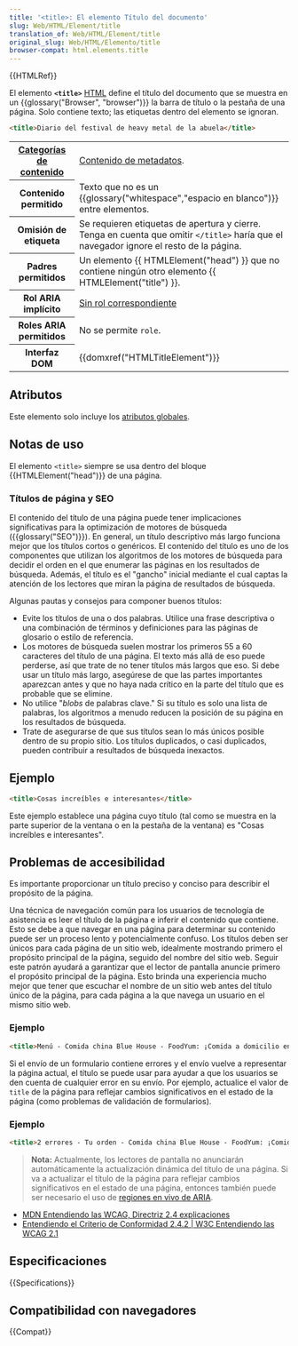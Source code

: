 ```yaml
---
title: '<title>: El elemento Título del documento'
slug: Web/HTML/Element/title
translation_of: Web/HTML/Element/title
original_slug: Web/HTML/Elemento/title
browser-compat: html.elements.title
---
```


{{HTMLRef}}

El elemento **`<title>`** [HTML](/es/docs/Web/HTML) define el título del documento que se muestra en un {{glossary("Browser", "browser")}} la barra de título o la pestaña de una página. Solo contiene texto; las etiquetas dentro del elemento se ignoran.

```html
<title>Diario del festival de heavy metal de la abuela</title>
```

<table class="properties">
  <tbody>
    <tr>
      <th scope="row">
        <a href="/es/docs/Web/Guide/HTML/Content_categories"
          >Categorías de contenido</a
        >
      </th>
      <td>
        <a href="/es/docs/Web/Guide/HTML/Content_categories#contenido_de_metadatos"
          >Contenido de metadatos</a
        >.
      </td>
    </tr>
    <tr>
      <th scope="row">Contenido permitido</th>
      <td>
        Texto que no es un {{glossary("whitespace","espacio en blanco")}} entre elementos.
      </td>
    </tr>
    <tr>
      <th scope="row">Omisión de etiqueta</th>
      <td>
        Se requieren etiquetas de apertura y cierre. Tenga en cuenta que
        omitir <code>&#x3C;/title></code> haría que el navegador
        ignore el resto de la página.
      </td>
    </tr>
    <tr>
      <th scope="row">Padres permitidos</th>
      <td>
        Un elemento {{ HTMLElement("head") }} que no contiene ningún
        otro elemento {{ HTMLElement("title") }}.
      </td>
    </tr>
    <tr>
      <th scope="row">Rol ARIA implícito</th>
      <td>
        <a href="https://www.w3.org/TR/html-aria/#dfn-no-corresponding-role"
          >Sin rol correspondiente</a
        >
      </td>
    </tr>
    <tr>
      <th scope="row">Roles ARIA permitidos</th>
      <td>No se permite <code>role</code>.</td>
    </tr>
    <tr>
      <th scope="row">Interfaz DOM</th>
      <td>{{domxref("HTMLTitleElement")}}</td>
    </tr>
  </tbody>
</table>

## Atributos

Este elemento solo incluye los [atributos globales](/es/docs/Web/HTML/Global_attributes).

## Notas de uso

El elemento `<title>` siempre se usa dentro del bloque {{HTMLElement("head")}} de una página.

### Títulos de página y SEO

El contenido del título de una página puede tener implicaciones significativas para la optimización de motores de búsqueda ({{glossary("SEO")}}). En general, un título descriptivo más largo funciona mejor que los títulos cortos o genéricos. El contenido del título es uno de los componentes que utilizan los algoritmos de los motores de búsqueda para decidir el orden en el que enumerar las páginas en los resultados de búsqueda. Además, el título es el "gancho" inicial mediante el cual captas la atención de los lectores que miran la página de resultados de búsqueda.

Algunas pautas y consejos para componer buenos títulos:

- Evite los títulos de una o dos palabras. Utilice una frase descriptiva o una combinación de términos y definiciones para las páginas de glosario o estilo de referencia.
- Los motores de búsqueda suelen mostrar los primeros 55 a 60 caracteres del título de una página. El texto más allá de eso puede perderse, así que trate de no tener títulos más largos que eso. Si debe usar un título más largo, asegúrese de que las partes importantes aparezcan antes y que no haya nada crítico en la parte del título que es probable que se elimine.
- No utilice "_blobs_ de palabras clave." Si su título es solo una lista de palabras, los algoritmos a menudo reducen la posición de su página en los resultados de búsqueda.
- Trate de asegurarse de que sus títulos sean lo más únicos posible dentro de su propio sitio. Los títulos duplicados, o casi duplicados, pueden contribuir a resultados de búsqueda inexactos.

## Ejemplo

```html
<title>Cosas increíbles e interesantes</title>
```

Este ejemplo establece una página cuyo título (tal como se muestra en la parte superior de la ventana o en la pestaña de la ventana) es "Cosas increíbles e interesantes".

## Problemas de accesibilidad

Es importante proporcionar un título preciso y conciso para describir el propósito de la página.

Una técnica de navegación común para los usuarios de tecnología de asistencia es leer el título de la página e inferir el contenido que contiene. Esto se debe a que navegar en una página para determinar su contenido puede ser un proceso lento y potencialmente confuso. Los títulos deben ser únicos para cada página de un sitio web, idealmente mostrando primero el propósito principal de la página, seguido del nombre del sitio web. Seguir este patrón ayudará a garantizar que el lector de pantalla anuncie primero el propósito principal de la página. Esto brinda una experiencia mucho mejor que tener que escuchar el nombre de un sitio web antes del título único de la página, para cada página a la que navega un usuario en el mismo sitio web.

### Ejemplo

```html
<title>Menú - Comida china Blue House - FoodYum: ¡Comida a domicilio en línea hoy!</title>
```

Si el envío de un formulario contiene errores y el envío vuelve a representar la página actual, el título se puede usar para ayudar a que los usuarios se den cuenta de cualquier error en su envío. Por ejemplo, actualice el valor de `title` de la página para reflejar cambios significativos en el estado de la página (como problemas de validación de formularios).

### Ejemplo

```html
<title>2 errores - Tu orden - Comida china Blue House - FoodYum: ¡Comida a domicilio en línea hoy!</title>
```

> **Nota:** Actualmente, los lectores de pantalla no anunciarán automáticamente la actualización dinámica del título de una página. Si va a actualizar el título de la página para reflejar cambios significativos en el estado de una página, entonces también puede ser necesario el uso de [regiones en vivo de ARIA](/es/docs/Web/Accessibility/ARIA/ARIA_Live_Regions).

- [MDN Entendiendo las WCAG, Directriz 2.4 explicaciones](/es/docs/Web/Accessibility/Understanding_WCAG/Operable#guideline_2.4_—_navigable_provide_ways_to_help_users_navigate_find_content_and_determine_where_they_are)
- [Entendiendo el Criterio de Conformidad 2.4.2 | W3C Entendiendo las WCAG 2.1](https://www.w3.org/WAI/WCAG21/Understanding/page-titled.html)

## Especificaciones

{{Specifications}}

## Compatibilidad con navegadores

{{Compat}}
